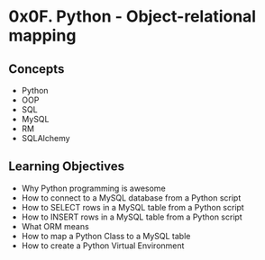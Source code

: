 # 0x0F. Python - Object-relational mapping

## Concepts

- Python
- OOP
- SQL
- MySQL
- RM
- SQLAlchemy

## Learning Objectives

- Why Python programming is awesome
- How to connect to a MySQL database from a Python script
- How to SELECT rows in a MySQL table from a Python script
- How to INSERT rows in a MySQL table from a Python script
- What ORM means
- How to map a Python Class to a MySQL table
- How to create a Python Virtual Environment
